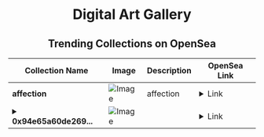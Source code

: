 <div align="center">

# Digital Art Gallery

## Trending Collections on OpenSea

| Collection Name                       | Image                                                                                     | Description                       | OpenSea Link                                                                                          |
|---------------------------------------|-------------------------------------------------------------------------------------------|-----------------------------------|--------------------------------------------------------------------------------------------------------|
| **affection** | ![Image](https://i.seadn.io/s/raw/files/b15a833a487fc9f1490106269131eb60.jpg?w=500&auto=format?w=200&auto=format) | affection | <details><summary>Link</summary>[affection](https://opensea.io/collection/affection-8)</details> |
| **<details><summary>0x94e65a60de269...</summary>0x94e65a60de269406e2959bc98c5c4c00d388513a</details>** | ![Image](https://i.seadn.io/s/raw/files/0120dbe70465f91ae019e541cba50a56.jpg?w=500&auto=format?w=200&auto=format) |  | <details><summary>Link</summary>[0x94e65a60de269406e2959bc98c5c4c00d388513a](https://opensea.io/collection/0x94e65a60de269406e2959bc98c5c4c00d388513a)</details> |

</div>